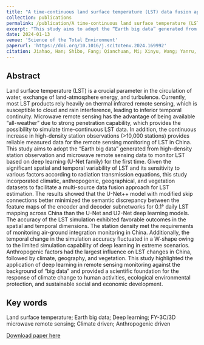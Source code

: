 ```yaml
---
title: "A time-continuous land surface temperature (LST) data fusion approach based on deep learning with microwave remote sensing and high-density ground truth observations"
collection: publications
permalink: /publication/A time-continuous land surface temperature (LST) data fusion approach based on deep learning with microwave remote sensing and high-density ground truth observations
excerpt: "This study aims to adopt the “Earth big data” generated from high-density station observation and microwave remote sensing data to monitor LST based on deep learning (U-Net family) for the first time.<br/><img src='/wen/images/STE2024.jpg' width='500' height='454'>"
date: 2024-01-13
venue: 'Science of the Total Environment'
paperurl: 'https://doi.org/10.1016/j.scitotenv.2024.169992'
citation: Jiahao, Han; Shibo, Fang; Qianchuan, Mi; Xinyu, Wang; Yanru, Yu; Wen, Zhuo; Xiaofeng, Peng. A time-continuous land surface temperature (LST) data fusion approach based on deep learning with microwave remote sensing and high-density ground truth observations. Science of The Total Environment, 2024, 914, 169992.
---
```


## Abstract
Land surface temperature (LST) is a crucial parameter in the circulation of water, exchange of land-atmosphere energy, and turbulence. Currently, most LST products rely heavily on thermal infrared remote sensing, which is susceptible to cloud and rain interference, leading to inferior temporal continuity. Microwave remote sensing has the advantage of being available “all-weather” due to strong penetration capability, which provides the possibility to simulate time-continuous LST data. In addition, the continuous increase in high-density station observations (>10,000 stations) provides reliable measured data for the remote sensing monitoring of LST in China. This study aims to adopt the “Earth big data” generated from high-density station observation and microwave remote sensing data to monitor LST based on deep learning (U-Net family) for the first time. Given the significant spatial and temporal variability of LST and its sensitivity to various factors according to radiation transmission equations, this study incorporated climatic, anthropogenic, geographical, and vegetation datasets to facilitate a multi-source data fusion approach for LST estimation. The results showed that the U-Net++ model with modified skip connections better minimized the semantic discrepancy between the feature maps of the encoder and decoder subnetworks for 0.1° daily LST mapping across China than the U-Net and U2-Net deep learning models. The accuracy of the LST simulation exhibited favorable outcomes in the spatial and temporal dimensions. The station density met the requirements of monitoring air-ground integration monitoring in China. Additionally, the temporal change in the simulation accuracy fluctuated in a W-shape owing to the limited simulation capability of deep learning in extreme scenarios. Anthropogenic factors had the largest influence on LST changes in China, followed by climate, geography, and vegetation. This study highlighted the application of deep learning in remote sensing monitoring against the background of “big data” and provided a scientific foundation for the response of climate change to human activities, ecological environmental protection, and sustainable social and economic development.

## Key words
Land surface temperature; Earth big data; Deep learning; FY-3C/3D microwave remote sensing; Climate driven; Anthropogenic driven

[Download paper here](https://wenzhuo727.github.io/wen/files/STE2024.pdf)




